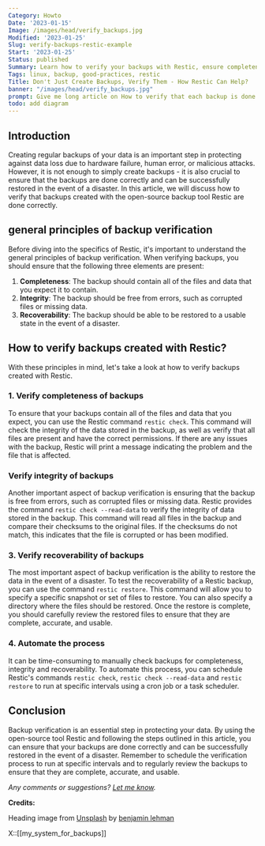 ```yaml
---
Category: Howto
Date: '2023-01-15'
Image: /images/head/verify_backups.jpg
Modified: '2023-01-25'
Slug: verify-backups-restic-example
Start: '2023-01-25'
Status: published
Summary: Learn how to verify your backups with Restic, ensure completeness, integrity, and recoverability. Automate the process for peace of mind. Read now
Tags: linux, backup, good-practices, restic
Title: Don't Just Create Backups, Verify Them - How Restic Can Help?
banner: "/images/head/verify_backups.jpg"
prompt: Give me long article on How to verify that each backup is done correctly. You can use restic as an exemplary tool of choice to make backups.
todo: add diagram
---
```


## Introduction
Creating regular backups of your data is an important step in protecting against data loss due to hardware failure, human error, or malicious attacks. However, it is not enough to simply create backups - it is also crucial to ensure that the backups are done correctly and can be successfully restored in the event of a disaster. In this article, we will discuss how to verify that backups created with the open-source backup tool Restic are done correctly.

## general principles of backup verification
Before diving into the specifics of Restic, it's important to understand the general principles of backup verification. When verifying backups, you should ensure that the following three elements are present:

1.  **Completeness**: The backup should contain all of the files and data that you expect it to contain.
2.  **Integrity**: The backup should be free from errors, such as corrupted files or missing data.
3.  **Recoverability**: The backup should be able to be restored to a usable state in the event of a disaster.

## How to verify backups created with Restic?
With these principles in mind, let's take a look at how to verify backups created with Restic.

### 1.  Verify completeness of backups
To ensure that your backups contain all of the files and data that you expect, you can use the Restic command `restic check`. This command will check the integrity of the data stored in the backup, as well as verify that all files are present and have the correct permissions. If there are any issues with the backup, Restic will print a message indicating the problem and the file that is affected.
    
### Verify integrity of backups
Another important aspect of backup verification is ensuring that the backup is free from errors, such as corrupted files or missing data. Restic provides the command `restic check --read-data` to verify the integrity of data stored in the backup. This command will read all files in the backup and compare their checksums to the original files. If the checksums do not match, this indicates that the file is corrupted or has been modified.
    
### 3.  Verify recoverability of backups
The most important aspect of backup verification is the ability to restore the data in the event of a disaster. To test the recoverability of a Restic backup, you can use the command `restic restore`. This command will allow you to specify a specific snapshot or set of files to restore. You can also specify a directory where the files should be restored. Once the restore is complete, you should carefully review the restored files to ensure that they are complete, accurate, and usable.
    
### 4.  Automate the process
It can be time-consuming to manually check backups for completeness, integrity and recoverability. To automate this process, you can schedule Restic's commands `restic check`, `restic check --read-data` and `restic restore` to run at specific intervals using a cron job or a task scheduler.
    

## Conclusion
Backup verification is an essential step in protecting your data. By using the open-source tool Restic and following the steps outlined in this article, you can ensure that your backups are done correctly and can be successfully restored in the event of a disaster. Remember to schedule the verification process to run at specific intervals and to regularly review the backups to ensure that they are complete, accurate, and usable.

*Any comments or suggestions? [Let me know](mailto:ksafjan@gmail.com?subject=Blog+post).*

**Credits:**

Heading image from [Unsplash](https://unsplash.com/photos/GNyjCePVRs8) by [benjamin lehman](https://unsplash.com/@benjaminlehman)

X::[[my_system_for_backups]]

